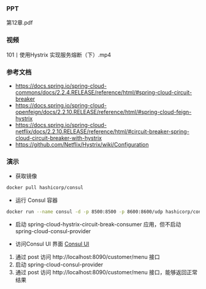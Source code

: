 ### PPT
第12章.pdf

### 视频
101丨使用Hystrix 实现服务熔断（下）.mp4

### 参考文档
* https://docs.spring.io/spring-cloud-commons/docs/2.2.4.RELEASE/reference/html/#spring-cloud-circuit-breaker
* https://docs.spring.io/spring-cloud-openfeign/docs/2.2.10.RELEASE/reference/html/#spring-cloud-feign-hystrix
* https://docs.spring.io/spring-cloud-netflix/docs/2.2.10.RELEASE/reference/html/#circuit-breaker-spring-cloud-circuit-breaker-with-hystrix
* https://github.com/Netflix/Hystrix/wiki/Configuration

### 演示

* 获取镜像
```bash
docker pull hashicorp/consul
```

* 运行 Consul 容器
```bash
docker run --name consul -d -p 8500:8500 -p 8600:8600/udp hashicorp/consul
```

* 启动 spring-cloud-hystrix-circuit-break-consumer 应用，但不启动 spring-cloud-consul-provider

* 访问Consul UI 界面
[Consul UI](http://localhost:8500/)

1. 通过 post 访问 http://localhost:8090/customer/menu 接口
2. 启动 spring-cloud-consul-provider
3. 通过 post 访问 http://localhost:8090/customer/menu 接口，能够返回正常结果

